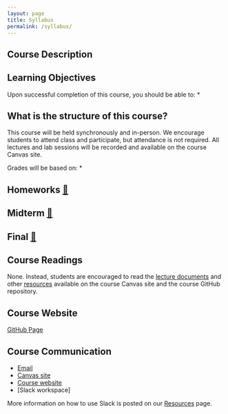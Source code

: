 ```yaml
---
layout: page
title: Syllabus
permalink: /syllabus/
---
```


## Course Description



## Learning Objectives

Upon successful completion of this course, you should be able to:
* 

## What is the structure of this course?

This course will be held synchronously and in-person. We encourage students to attend class and participate, but attendance is not required. All lectures and lab sessions will be recorded and available on the course Canvas site.

Grades will be based on:
* 

## Homeworks [🔗](/homeworks/)


## Midterm [🔗](/midterm)


## Final [🔗](/final)



## Course Readings

None. Instead, students are encouraged to read the [lecture documents](/lectures) and other [resources](/resources) available on the course Canvas site and the course GitHub repository.

## Course Website

[GitHub Page](http://basics-of-statistical-inference-fa24.github.io/)

## Course Communication

* [Email](mailto:dongdongli@hsph.harvard.edu?cc=dli.stats@gmail.com)
* [Canvas site]()
* [Course website]()
* [Slack workspace]

More information on how to use Slack is posted on our [Resources](/resources/) page.
